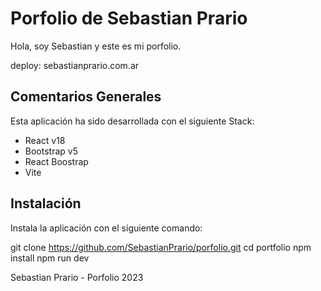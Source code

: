 # Porfolio de Sebastian Prario

Hola, soy Sebastian y este es mi porfolio. 

deploy: sebastianprario.com.ar

## Comentarios Generales

Esta aplicación ha sido desarrollada con el siguiente Stack:
- React v18
- Bootstrap v5
- React Boostrap
- Vite


## Instalación

Instala la aplicación con el siguiente comando:

git clone https://github.com/SebastianPrario/porfolio.git
cd portfolio
npm install
npm run dev


Sebastian Prario - Porfolio 2023
